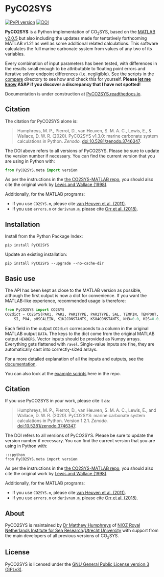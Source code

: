 # PyCO2SYS

[![PyPI version](https://badge.fury.io/py/PyCO2SYS.svg)](https://badge.fury.io/py/PyCO2SYS) [![DOI](https://zenodo.org/badge/237243120.svg)](https://zenodo.org/badge/latestdoi/237243120)

**PyCO2SYS** is a Python implementation of CO<sub>2</sub>SYS, based on the [MATLAB v2.0.5](https://github.com/jamesorr/CO2SYS-MATLAB) but also including the updates made for tentatively forthcoming MATLAB v1.21 as well as some additional related calculations. This software calculates the full marine carbonate system from values of any two of its variables.

Every combination of input parameters has been tested, with differences in the results small enough to be attributable to floating point errors and iterative solver endpoint differences (i.e. negligible). See the scripts in the [compare](compare) directory to see how and check this for yourself. **Please [let me know](https://mvdh.xyz/contact) ASAP if you discover a discrepancy that I have not spotted!**

Documentation is under construction at [PyCO2SYS.readthedocs.io](https://pyco2sys.readthedocs.io/en/latest/).

## Citation

The citation for PyCO2SYS alone is:

> Humphreys, M. P., Pierrot, D., van Heuven, S. M. A. C., Lewis, E., & Wallace, D. W. R. (2020). PyCO2SYS v1.3.0: marine carbonate system calculations in Python. *Zenodo.* [doi:10.5281/zenodo.3746347](http://doi.org/10.5281/zenodo.3746347).

The DOI above refers to all versions of PyCO2SYS. Please be sure to update the version number if necessary. You can find the current version that you are using in Python with:

```python
from PyCO2SYS.meta import version
```

As per the instructions in the [the CO2SYS-MATLAB repo](https://github.com/jamesorr/CO2SYS-MATLAB), you should also cite the original work by [Lewis and Wallace (1998)](https://pyco2sys.readthedocs.io/en/latest/refs/#LW98).

Additionally, for the MATLAB programs:

  * If you use `CO2SYS.m`, please cite [van Heuven et al. (2011)](https://pyco2sys.readthedocs.io/en/latest/refs/#HPR11).
  * If you use `errors.m` or `derivnum.m`, please cite [Orr et al. (2018)](https://pyco2sys.readthedocs.io/en/latest/refs/#OEDG18).

## Installation

Install from the Python Package Index:

    pip install PyCO2SYS

Update an existing installation:

    pip install PyCO2SYS --upgrade --no-cache-dir

## Basic use

The API has been kept as close to the MATLAB version as possible, although the first output is now a dict for convenience. If you want the MATLAB-like experience, recommended usage is therefore:

```python
from PyCO2SYS import CO2SYS
CO2dict = CO2SYS(PAR1, PAR2, PAR1TYPE, PAR2TYPE, SAL, TEMPIN, TEMPOUT, PRESIN, PRESOUT,
    SI, PO4, pHSCALEIN, K1K2CONSTANTS, KSO4CONSTANTS, NH3=0.0, H2S=0.0, KFCONSTANT=1)
```

Each field in the output `CO2dict` corresponds to a column in the original MATLAB output `DATA`. The keys to the dict come from the original MATLAB output `HEADERS`. Vector inputs should be provided as Numpy arrays. Everything gets flattened with `ravel`. Single-value inputs are fine, they are automatically cast into correctly-sized arrays.

For a more detailed explanation of all the inputs and outputs, see the [documentation](https://pyco2sys.readthedocs.io/en/latest/co2sys/).

You can also look at the [example scripts](examples) here in the repo.

## Citation

If you use PyCO2SYS in your work, please cite it as:

> Humphreys, M. P., Pierrot, D., van Heuven, S. M. A. C., Lewis, E., and Wallace, D. W. R. (2020). PyCO2SYS: marine carbonate system calculations in Python. Version 1.2.1. *Zenodo.* [doi:10.5281/zenodo.3746347](http://doi.org/10.5281/zenodo.3746347).

The DOI refers to all versions of PyCO2SYS. Please be sure to update the version number if necessary. You can find the current version that you are using in Python with:

    :::python
    from PyCO2SYS.meta import version

As per the instructions in the [the CO2SYS-MATLAB repo](https://github.com/jamesorr/CO2SYS-MATLAB), you should also cite the original work by [Lewis and Wallace (1998)](https://pyco2sys.readthedocs.io/en/latest/refs/#l).

Additionally, for the MATLAB programs:

  * If you use `CO2SYS.m`, please cite [van Heuven et al. (2011)](https://pyco2sys.readthedocs.io/en/latest/refs/#h).
  * If you use `errors.m` or `derivnum.m`, please cite [Orr et al. (2018)](https://pyco2sys.readthedocs.io/en/latest/refs/#o).

## About

PyCO2SYS is maintained by [Dr Matthew Humphreys](https://mvdh.xyz/) of [NIOZ Royal Netherlands Institute for Sea Research](https://www.nioz.nl/en)/[Utrecht University](https://www.uu.nl/en) with support from the main developers of all previous versions of CO<sub>2</sub>SYS.

## License

PyCO2SYS is licensed under the [GNU General Public License version 3 (GPLv3)](https://www.gnu.org/licenses/gpl-3.0.en.html).
